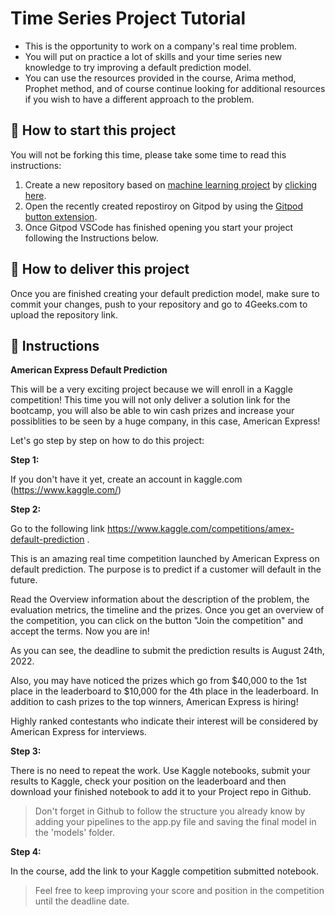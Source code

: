 <!-- hide -->
# Time Series Project Tutorial
<!-- endhide -->

- This is the opportunity to work on a company's real time problem.
- You will put on practice a lot of skills and your time series new knowledge to try improving a default prediction model.
- You can use the resources provided in the course, Arima method, Prophet method, and of course continue looking for additional resources if you wish to have a different approach to the problem.

## 🌱  How to start this project

You will not be forking this time, please take some time to read this instructions:

1. Create a new repository based on [machine learning project](https://github.com/4GeeksAcademy/machine-learning-python-template/generate) by [clicking here](https://github.com/4GeeksAcademy/machine-learning-python-template).
2. Open the recently created repostiroy on Gitpod by using the [Gitpod button extension](https://www.gitpod.io/docs/browser-extension/).
3. Once Gitpod VSCode has finished opening you start your project following the Instructions below.

## 🚛 How to deliver this project

Once you are finished creating your default prediction model, make sure to commit your changes, push to your repository and go to 4Geeks.com to upload the repository link.

## 📝 Instructions

**American Express Default Prediction**

This will be a very exciting project because we will enroll in a Kaggle competition! This time you will not only deliver a solution link for the bootcamp, you will also be able to win cash prizes and increase your possiblities to be seen by a huge company, in this case, American Express!

Let's go step by step on how to do this project:

**Step 1:**

If you don't have it yet, create an account in kaggle.com (https://www.kaggle.com/)

**Step 2:**

Go to the following link https://www.kaggle.com/competitions/amex-default-prediction .

This is an amazing real time competition launched by American Express on default prediction. The purpose is to predict if a customer will default in the future.

Read the Overview information about the description of the problem, the evaluation metrics, the timeline and the prizes. Once you get an overview of the competition, you can click on the button "Join the competition" and accept the terms. Now you are in!

As you can see, the deadline to submit the prediction results is August 24th, 2022.

Also, you may have noticed the prizes which go from $40,000 to the 1st place in the leaderboard to $10,000 for the 4th place in the leaderboard. In addition to cash prizes to the top winners, American Express is hiring!

Highly ranked contestants who indicate their interest will be considered by American Express for interviews.


**Step 3:**

There is no need to repeat the work. Use Kaggle notebooks, submit your results to Kaggle, check your position on the leaderboard and then download your finished notebook to add it to your Project repo in Github.

>Don't forget in Github to follow the structure you already know by adding your pipelines to the app.py file and saving the final model in the 'models' folder.

**Step 4:**

In the course, add the link to your Kaggle competition submitted notebook.
> Feel free to keep improving your score and position in the competition until the deadline date.
